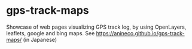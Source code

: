 # gps-track-maps
Showcase of web pages visualizing GPS track log, by using OpenLayers, leaflets, google and bing maps.
See https://anineco.github.io/gps-track-maps/ (in Japanese)
